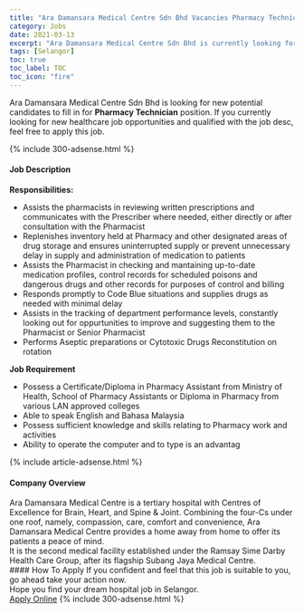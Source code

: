 ```yaml
---
title: "Ara Damansara Medical Centre Sdn Bhd Vacancies Pharmacy Technician" 
category: Jobs 
date: 2021-03-13 
excerpt: "Ara Damansara Medical Centre Sdn Bhd is currently looking for suitable person to fill in the Pharmacy Technician which positioned at Selangor" 
tags: [Selangor] 
toc: true 
toc_label: TOC 
toc_icon: "fire" 
--- 
```


<p>Ara Damansara Medical Centre Sdn Bhd is looking for new potential candidates to fill in for <b>Pharmacy Technician</b> position. If you currently looking for new healthcare job opportunities and qualified with the job desc, feel free to apply this job.
</p>{% include 300-adsense.html %} 
<div><div><h4>Job Description</h4></div><div><div><span><div><div><strong>Responsibilities:</strong><ul><li>Assists the pharmacists in reviewing written prescriptions and communicates with the Prescriber where needed, either directly or after consultation with the Pharmacist</li><li>Replenishes inventory held at Pharmacy and other designated areas of drug storage and ensures uninterrupted supply or prevent unnecessary delay in supply and administration of medication to patients</li><li>Assists the Pharmacist in checking and mantaining up-to-date medication profiles, control records for scheduled poisons and dangerous drugs and other records for purposes of control and billing</li><li>Responds promptly to Code Blue situations and supplies drugs as needed with minimal delay</li><li>Assists in the tracking of department performance levels, constantly looking out for oppurtunities to improve and suggesting them to the Pharmacist or Senior Pharmacist</li><li>Performs Aseptic preparations or Cytotoxic Drugs Reconstitution on rotation</li></ul><div><strong>Job Requirement</strong></div><ul><li>Possess a Certificate/Diploma in Pharmacy Assistant from Ministry of Health, School of Pharmacy Assistants or Diploma in Pharmacy from various LAN approved colleges</li><li>Able to speak English and Bahasa Malaysia</li><li>Possess sufficient knowledge and skills relating to Pharmacy work and activities</li><li>Ability to operate the computer and to type is an advantag</li></ul></div></div></span></div></div></div> 
{% include article-adsense.html %} 
<div><div><h4>Company Overview</h4></div><div><div><span><div><div>
	Ara Damansara Medical Centre is a tertiary hospital with Centres of Excellence for Brain, Heart, and Spine &amp; Joint.&#160;Combining the four-Cs under one roof, namely, compassion, care, comfort and convenience, Ara Damansara Medical Centre provides a home away from home to offer its patients a peace of mind.<br>
	It is the second medical facility established under the Ramsay Sime Darby Health Care Group, after its flagship Subang Jaya Medical Centre.</div></div></span></div></div></div> 
#### How To Apply 
If you confident and feel that this job is suitable to you, go ahead take your action now. <br/> 
Hope you find your dream hospital job in Selangor. <br/> 
<a href="https://www.jobstreet.com.my/en/job/pharmacy-technician-4503989?jobId=jobstreet-my-job-4503989" class="btn btn--warning" target="_blank" rel="nofollow noopenner">Apply Online</a> 
{% include 300-adsense.html %} 